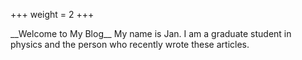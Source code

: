 +++
weight = 2
+++
<p>__Welcome to My Blog__
 My name is Jan. I am a graduate student in physics and the person who recently wrote these articles.<p>
